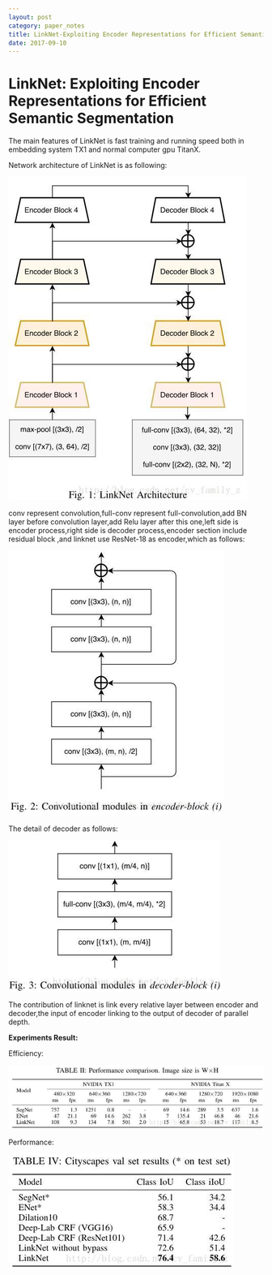 ```yaml
---
layout: post
category: paper_notes
title: LinkNet-Exploiting Encoder Representations for Efficient Semantic Segmentation
date: 2017-09-10
---
```

# LinkNet: Exploiting Encoder Representations for Efficient Semantic Segmentation

The main features of LinkNet is fast training and running speed both in embedding system TX1 and normal computer gpu TitanX.

Network architecture of LinkNet is as following:

![](/assets/paper_notes/linknet/linknet1.jpg)

conv represent convolution,full-conv represent full-convolution,add BN layer before convolution layer,add Relu layer after this one,left side is encoder process,right side is decoder process,encoder section include residual block ,and linknet use ResNet-18 as encoder,which as follows:

![](/assets/paper_notes/linknet/linknet2.jpg)

The detail of decoder as follows:

![](/assets/paper_notes/linknet/linknet3.jpg)

The contribution of linknet is link every relative layer between encoder and decoder,the input of encoder linking to the output of decoder of parallel depth.

**Experiments Result:**

Efficiency:

![](/assets/paper_notes/linknet/linknet4.jpg)

Performance:

![](/assets/paper_notes/linknet/linknet5.jpg)
